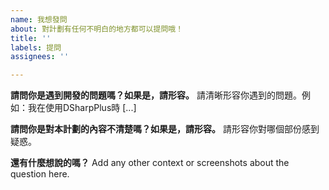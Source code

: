 ```yaml
---
name: 我想發問
about: 對計劃有任何不明白的地方都可以提問哦！
title: ''
labels: 提問
assignees: ''

---
```


**請問你是遇到開發的問題嗎？如果是，請形容。**
請清晰形容你遇到的問題。例如：我在使用DSharpPlus時 [...]

**請問你是對本計劃的內容不清楚嗎？如果是，請形容。**
請形容你對哪個部份感到疑惑。

**還有什麼想說的嗎？**
Add any other context or screenshots about the question here.
